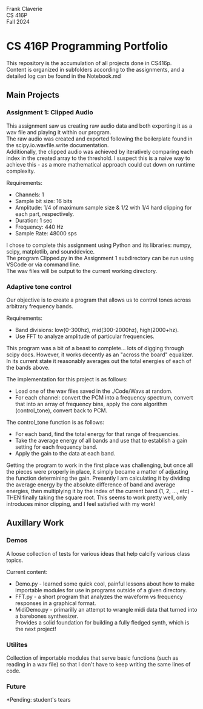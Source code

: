 Frank Claverie  
CS 416P  
Fall 2024

# CS 416P Programming Portfolio
This repository is the accumulation of all projects done in CS416p.  
Content is organized in subfolders according to the assignments, and a detailed log can be found in the Notebook.md

## Main Projects
### Assignment 1: Clipped Audio
This assignment saw us creating raw audio data and both exporting it as a wav file and playing it within our program.  
The raw audio was created and exported following the boilerplate found in the scipy.io.wavfile.write documentation.  
Additionally, the clipped audio was achieved by iteratively comparing each index in the created array to the threshold.
I suspect this is a naive way to achieve this - as a more mathematical approach could cut down on runtime complexity.

Requirements:
* Channels: 1  
* Sample bit size: 16 bits  
* Amplitude: 1/4 of maximum sample size & 1/2 with 1/4 hard clipping for each part, respectively.
* Duration: 1 sec
* Frequency: 440 Hz
* Sample Rate: 48000 sps

I chose to complete this assignment using Python and its libraries: numpy, scipy, matplotlib, and sounddevice.  
The program Clipped.py in the Assignment 1 subdirectory can be run using VSCode or via command line.  
The wav files will be output to the current working directory.


### Adaptive tone control
Our objective is to create a program that allows us to control tones across arbitrary frequency bands. 

Requirements:
* Band divisions: low(0-300hz), mid(300-2000hz), high(2000+hz).
* Use FFT to analyze amplitude of particular frequencies.

This program was a bit of a beast to complete... lots of digging through scipy docs.
However, it works decently as an "across the board" equalizer. In its current state it reasonably averages out the total energies of each of the bands above.

The implementation for this project is as follows:
* Load one of the wav files saved in the ./Code/Wavs at random.
* For each channel: convert the PCM into a frequency spectrum, convert that into an array of frequency bins, apply the core algorithm (control_tone), convert back to PCM.

The control_tone function is as follows:
* For each band, find the total energy for that range of frequencies.
* Take the average energy of all bands and use that to establish a gain setting for each frequency band.
* Apply the gain to the data at each band.

Getting the program to work in the first place was challenging, but once all the pieces were properly in place, it simply became a matter of adjusting the function determining the gain. Presently I am calculating it by dividing the average energy by the absolute difference of band and average energies, then multiplying it by the index of the current band (1, 2, ..., etc) - THEN finally taking the square root. This seems to work pretty well, only introduces minor clipping, and I feel satisfied with my work!

## Auxillary Work
### Demos
A loose collection of tests for various ideas that help calcify various class topics.

Current content:
* Demo.py - learned some quick cool, painful lessons about how to make importable modules for use in programs outside of a given directory.
* FFT.py - a short program that analyzes the waveform vs frequency responses in a graphical format.
* MidiDemo.py - primarilly an attempt to wrangle midi data that turned into a barebones synthesizer.  
Provides a solid foundation for building a fully fledged synth, which is the next project!

### Utilites
Collection of importable modules that serve basic functions (such as reading in a wav file) so that I don't have to keep writing the same lines of code.

### Future
*Pending: student's tears
